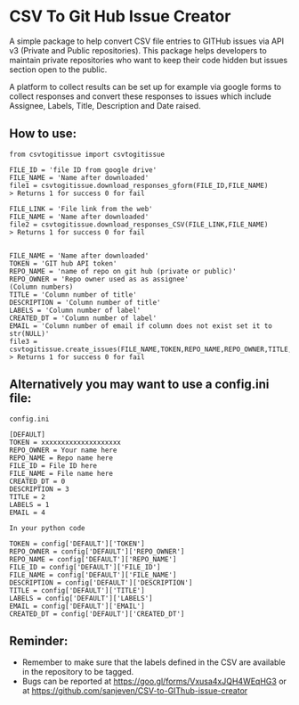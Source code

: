 # CSV To Git Hub Issue Creator
A simple package to help convert CSV file entries to GITHub issues via API v3 (Private and Public repositories).
This package helps developers to maintain private repositories who want to keep their code hidden but issues section open to the public.

A platform to collect results can be set up for example via google forms to collect responses and convert these responses to issues which include Assignee, Labels, Title, Description and Date raised.

## How to use:

```
from csvtogitissue import csvtogitissue
```

```
FILE_ID = 'file ID from google drive'
FILE_NAME = 'Name after downloaded'
file1 = csvtogitissue.download_responses_gform(FILE_ID,FILE_NAME)
> Returns 1 for success 0 for fail

FILE_LINK = 'File link from the web'
FILE_NAME = 'Name after downloaded'
file2 = csvtogitissue.download_responses_CSV(FILE_LINK,FILE_NAME)
> Returns 1 for success 0 for fail


FILE_NAME = 'Name after downloaded'
TOKEN = 'GIT hub API token'
REPO_NAME = 'name of repo on git hub (private or public)'
REPO_OWNER = 'Repo owner used as as assignee'
(Column numbers)
TITLE = 'Column number of title'
DESCRIPTION = 'Column number of title'
LABELS = 'Column number of label'
CREATED_DT = 'Column number of label'
EMAIL = 'Column number of email if column does not exist set it to str(NULL)'
file3 = csvtogitissue.create_issues(FILE_NAME,TOKEN,REPO_NAME,REPO_OWNER,TITLE,DESCRIPTION,LABELS,EMAIL,CREATED_DT)
> Returns 1 for success 0 for fail
```

## Alternatively you may want to use a config.ini file:

```
config.ini

[DEFAULT]
TOKEN = xxxxxxxxxxxxxxxxxxxx
REPO_OWNER = Your name here
REPO_NAME = Repo name here
FILE_ID = File ID here
FILE_NAME = File name here
CREATED_DT = 0
DESCRIPTION = 3
TITLE = 2
LABELS = 1
EMAIL = 4

In your python code

TOKEN = config['DEFAULT']['TOKEN']
REPO_OWNER = config['DEFAULT']['REPO_OWNER']
REPO_NAME = config['DEFAULT']['REPO_NAME']
FILE_ID = config['DEFAULT']['FILE_ID']
FILE_NAME = config['DEFAULT']['FILE_NAME']
DESCRIPTION = config['DEFAULT']['DESCRIPTION']
TITLE = config['DEFAULT']['TITLE']
LABELS = config['DEFAULT']['LABELS']
EMAIL = config['DEFAULT']['EMAIL']
CREATED_DT = config['DEFAULT']['CREATED_DT']
```

## Reminder:
- Remember to make sure that the labels defined in the CSV are available in the repository to be tagged.
- Bugs can be reported at https://goo.gl/forms/Vxusa4xJQH4WEqHG3 or at https://github.com/sanjeven/CSV-to-GIThub-issue-creator